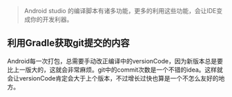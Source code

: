 >Android studio 的编译脚本有诸多功能，更多的利用这些功能，会让IDE变成你的开发利器。

## 利用Gradle获取git提交的内容

Android每一次打包，总需要手动改正编译中的versionCode，因为新版本总是要比上一版大的，这就会非常麻烦。git中的commit次数是一个不错的idea。这样就会让versionCode肯定会大于上个版本，不过增长过快也算是一个不怎么友好的地方。
